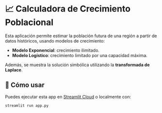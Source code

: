 # 📈 Calculadora de Crecimiento Poblacional

Esta aplicación permite estimar la población futura de una región a partir de datos históricos, usando modelos de crecimiento:

- **Modelo Exponencial**: crecimiento ilimitado.
- **Modelo Logístico**: crecimiento limitado por una capacidad máxima.

Además, se muestra la solución simbólica utilizando la **transformada de Laplace**.

## 🚀 Cómo usar

Puedes ejecutar esta app en [Streamlit Cloud](https://share.streamlit.io) o localmente con:

```bash
streamlit run app.py
